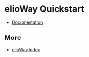 # elioWay Quickstart
- [Documentation](quickstart.documentation.md)
## More
- [elioWay Index](index.md)
